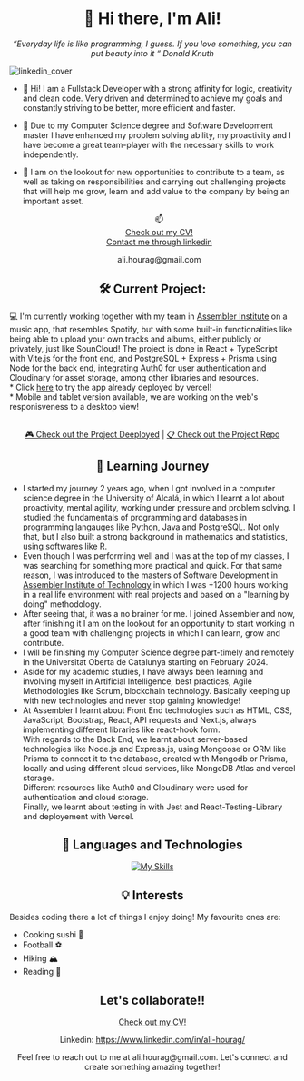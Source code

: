 <div align="center">
  <h1>👋 Hi there, I'm Ali!</h1>
  <em>“Everyday life is like programming, I guess. If you love something, you can put beauty into it “ Donald Knuth</em>
</div>

![linkedin_cover](https://github.com/ali-hourag/ali-hourag/assets/131694498/e5745a83-a3f2-4dbf-a3fe-8012eac9e722)


- 👀 Hi! I am a Fullstack Developer with a strong affinity for logic, creativity and clean code. Very driven and determined to achieve my goals and constantly striving to be better, more efficient and faster.
- 🌱 Due to my Computer Science degree and Software Development master I have enhanced my problem solving ability, my proactivity and I have become a great team-player with the necessary skills to work independently.
- 💞️ I am on the lookout for new opportunities to contribute to a team, as well as taking on responsibilities and carrying out challenging projects that will help me grow, learn and add value to the company by being an important asset.


  <div align="center">
    📫
    <br/>
   <a href="https://github.com/ali-hourag/ali-hourag/files/13126679/CV_ALI_HOURAG-FULLSTACK.pdf">Check out my CV!</a>
    <br/>
    <a href="https://www.linkedin.com/in/ali-hourag/">Contact me through linkedin</a>
    <br/>
  <p>ali.hourag@gmail.com</p>
</div>


  <div align="center">
  <h2>🛠️ Current Project:</h2>
</div>
<p>
  💻 I'm currently working together with my team in <a href="https://assemblerinstitute.com/"><b></b>Assembler Institute</b></a> on a music app, that resembles Spotify, but with some built-in functionalities like being able to upload your own tracks and albums, either publicly or privately, just like SounCloud!
  The project is done in React + TypeScript with Vite.js for the front end, and PostgreSQL + Express + Prisma using Node for the back end, integrating Auth0 for user authentication and Cloudinary for asset storage, among other libraries and resources.
  <br/>
  * Click <a href="https://apollofy-frontend.vercel.app/">here</a> to try the app already deployed by vercel!<br/>
  * Mobile and tablet version available, we are working on the web's responisveness to a desktop view!
</p>
<br/>
<div align="center">
  <a href="https://apollofy-frontend.vercel.app/">🎮 Check out the Project Deeployed</a> |
  <a href="https://github.com/luisjover/apollofy-frontend">📋 Check out the Project Repo</a>
</div>

<h2 align="center">🌱 Learning Journey</h2>
<p>
  <ul>
    <li>I started my journey 2 years ago, when I got involved in a computer science degree in the University of Alcalá, in which I learnt a lot about proactivity, mental agility, working under pressure and problem solving. I studied the fundamentals of programming and databases in programming langauges like Python, Java and PostgreSQL. Not only that, but I also built a strong background in mathematics and statistics, using softwares like R.</li>
    <li>Even though I was performing well and I was at the top of my classes, I was searching for something more practical and quick. For that same reason, I was introduced to the masters of Software Development in <a href="https://assemblerinstitute.com/cursos/master-in-software-development-remoto/?utm_medium=paidsearch&utm_source=google.com&utm_campaign=branding&_gl=1*17nx2zf*_up*MQ..&gclid=CjwKCAjws9ipBhB1EiwAccEi1NCrFz8_n3tI30pdcLOORmVdKUsqsO7dGpoedFZ4kIYLnQRiNZfzShoCMW8QAvD_BwE">Assembler Institute of Technology</a> in which I was +1200 hours working in a real life environment with real projects and based on a "learning by doing" methodology.</li>
    <li>After seeing that, it was a no brainer for me. I joined Assembler and now, after finishing it I am on the lookout for an opportunity to start working in a good team with challenging projects in which I can learn, grow and contribute.</li>
    <li>I will be finishing my Computer Science degree part-timely and remotely in the Universitat Oberta de Catalunya starting on February 2024.</li>
    <li>Aside for my academic studies, I have always been learning and involving myself in Artificial Intelligence, best practices, Agile Methodologies like Scrum, blockchain technology. Basically keeping up with new technologies and never stop gaining knowledge!</li>
    <li>At Assembler I learnt about Front End technologies such as HTML, CSS, JavaScript, Bootstrap, React, API requests and Next.js, always implementing different libraries like react-hook form.<br/> With regards to the Back End, we learnt about server-based technologies like Node.js and Express.js, using Mongoose or ORM like Prisma to connect it to the database, created with Mongodb or Prisma, locally and using different cloud services, like MongoDB Atlas and vercel storage.<br/>Different resources like Auth0 and Cloudinary were used for authentication and cloud storage.<br/> Finally, we learnt about testing in with Jest and React-Testing-Library and deployement with Vercel.</li>
  </ul>
</p>
<div align="center">
  <h2>🤖 Languages ​​and Technologies</h2>
</div>


<div align="center">
  
[![My Skills](https://skillicons.dev/icons?i=html,css,bootstrap,discord,docker,express,figma,git,github,githubactions,js,java,jest,linkedin,md,mongodb,nextjs,nodejs,postgres,postman,prisma,py,r,react,redux,regex,replit,stackoverflow,styledcomponents,ts,vite,sass&perline=16)](https://skillicons.dev)

</div>

<h2 align="center">💡 Interests</h2>
<p>
  Besides coding there a lot of things I enjoy doing! My favourite ones are:
  <ul>
    <li>Cooking sushi  🍣</li>
    <li>Football  ⚽️</li>
    <li>Hiking  🏔️</li>
    <li>Reading  📖</li>
  </ul>
</p>


<div align="center">
  <h2 align="centre">Let's collaborate!!</h2>
  <p>
    <a href="https://github.com/ali-hourag/ali-hourag/files/13063331/CV_ALI_HOURAG-FULLSTACK.pdf">Check out my CV!</a>
  </p>
  <p>
    Linkedin: <a href="https://www.linkedin.com/in/ali-hourag/">https://www.linkedin.com/in/ali-hourag/</a>
  </p>
  <p>
    Feel free to reach out to me at <a>ali.hourag@gmail.com</a>. Let's connect and create something amazing together!
  </p>
</div>
<!---
ali-hourag/ali-hourag is a ✨ special ✨ repository because its `README.md` (this file) appears on your GitHub profile.
You can click the Preview link to take a look at your changes.
--->

<!---https://skillicons.dev/icons?i=html,css,bootstrap,discord,docker,express,figma,git,github,githubactions,js,java,jest,linkedin,md,mongodb,nextjs,nodejs,postgres, postman,prisma,py,r,react,redux,regex,replit,stackoverflow,styledcomponents,svg,ts,visualstudio,vite,sass&perline=10--->
